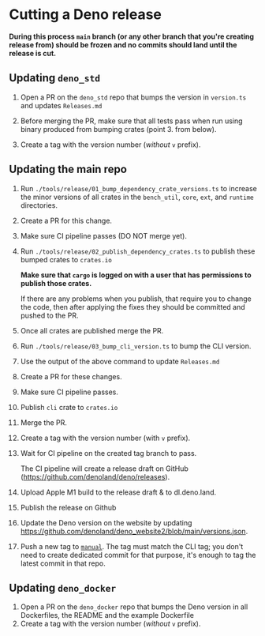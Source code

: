 # Cutting a Deno release

**During this process `main` branch (or any other branch that you're creating
release from) should be frozen and no commits should land until the release is
cut.**

## Updating `deno_std`

1. Open a PR on the `deno_std` repo that bumps the version in `version.ts` and
   updates `Releases.md`

2. Before merging the PR, make sure that all tests pass when run using binary
   produced from bumping crates (point 3. from below).

3. Create a tag with the version number (_without_ `v` prefix).

## Updating the main repo

1. Run `./tools/release/01_bump_dependency_crate_versions.ts` to increase the
   minor versions of all crates in the `bench_util`, `core`, `ext`, and
   `runtime` directories.

2. Create a PR for this change.

3. Make sure CI pipeline passes (DO NOT merge yet).

4. Run `./tools/release/02_publish_dependency_crates.ts` to publish these bumped
   crates to `crates.io`

   **Make sure that `cargo` is logged on with a user that has permissions to
   publish those crates.**

   If there are any problems when you publish, that require you to change the
   code, then after applying the fixes they should be committed and pushed to
   the PR.

5. Once all crates are published merge the PR.

6. Run `./tools/release/03_bump_cli_version.ts` to bump the CLI version.

7. Use the output of the above command to update `Releases.md`

8. Create a PR for these changes.

9. Make sure CI pipeline passes.

10. Publish `cli` crate to `crates.io`

11. Merge the PR.

12. Create a tag with the version number (with `v` prefix).

13. Wait for CI pipeline on the created tag branch to pass.

    The CI pipeline will create a release draft on GitHub
    (https://github.com/denoland/deno/releases).

14. Upload Apple M1 build to the release draft & to dl.deno.land.

15. Publish the release on Github

16. Update the Deno version on the website by updating
    https://github.com/denoland/deno_website2/blob/main/versions.json.

17. Push a new tag to [`manual`](https://github.com/denoland/manual). The tag
    must match the CLI tag; you don't need to create dedicated commit for that
    purpose, it's enough to tag the latest commit in that repo.

## Updating `deno_docker`

1. Open a PR on the `deno_docker` repo that bumps the Deno version in all
   Dockerfiles, the README and the example Dockerfile
2. Create a tag with the version number (_without_ `v` prefix).
